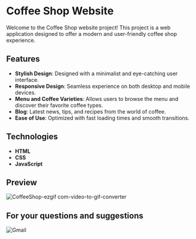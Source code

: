 
# Coffee Shop Website

Welcome to the Coffee Shop website project! This project is a web application designed to offer a modern and user-friendly coffee shop experience.

## Features

- **Stylish Design**: Designed with a minimalist and eye-catching user interface.
- **Responsive Design**: Seamless experience on both desktop and mobile devices.
- **Menu and Coffee Varieties**: Allows users to browse the menu and discover their favorite coffee types.
- **Blog**: Latest news, tips, and recipes from the world of coffee.
- **Ease of Use**: Optimized with fast loading times and smooth transitions.

## Technologies

- **HTML**
- **CSS**
- **JavaScript**
## Preview 
![CoffeeShop-ezgif com-video-to-gif-converter](https://github.com/MehmetPolat20/CoffeeShopWebsite/assets/150278524/557cf396-865b-42be-aaeb-90a893837f17)

## For your questions and suggestions
<a href="mailto:mehmet.polat2035@gmail.com" target="_blank" style="text-decoration: none;">
    <img src="https://img.shields.io/badge/Gmail-D14836.svg?style=for-the-badge&logo=Gmail&logoColor=white" alt="Gmail">
</a>


